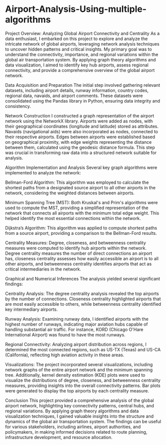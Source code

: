 # Airport-Analysis-Using-multiple-algorithms

Project Overview: Analyzing Global Airport Connectivity and Centrality
As a data enthusiast, I embarked on this project to explore and analyze the intricate network of global airports, leveraging network analysis techniques to uncover hidden patterns and critical insights. My primary goal was to understand the connectivity, importance, and regional variations within the global air transportation system. By applying graph theory algorithms and data visualization, I aimed to identify key hub airports, assess regional connectivity, and provide a comprehensive overview of the global airport network.

Data Acquisition and Preparation
The initial step involved gathering relevant datasets, including airport details, runway information, country codes, regional data, navaids, and airport comments. These datasets were consolidated using the Pandas library in Python, ensuring data integrity and consistency.

Network Construction
I constructed a graph representation of the airport network using the NetworkX library. Airports were added as nodes, with their geographical coordinates (longitude and latitude) stored as attributes. Navaids (navigational aids) were also incorporated as nodes, connected to their respective airports. Edges between airports were established based on geographical proximity, with edge weights representing the distance between them, calculated using the geodesic distance formula. This step was crucial in transforming raw data into a structured network suitable for analysis.

Algorithm Implementation and Analysis
Several key graph algorithms were implemented to analyze the network:

Bellman-Ford Algorithm: This algorithm was employed to calculate the shortest paths from a designated source airport to all other airports in the network, considering the weighted distances between airports.

Minimum Spanning Tree (MST): Both Kruskal's and Prim's algorithms were used to compute the MST, providing a simplified representation of the network that connects all airports with the minimum total edge weight. This helped identify the most essential connections within the network.

Dijkstra’s Algorithm: This algorithm was applied to compute shortest paths from a source airport, providing a comparison to the Bellman-Ford results.

Centrality Measures: Degree, closeness, and betweenness centrality measures were computed to identify hub airports within the network. Degree centrality measures the number of direct connections an airport has, closeness centrality assesses how easily accessible an airport is to all other airports, and betweenness centrality identifies airports that act as critical intermediaries in the network.

Graphical and Numerical Inferences
The analysis yielded several significant findings:

Centrality Analysis: The degree centrality analysis revealed the top airports by the number of connections. Closeness centrality highlighted airports that are most easily accessible to others, while betweenness centrality identified key intermediary airports.

Runway Analysis: Examining runway data, I identified airports with the highest number of runways, indicating major aviation hubs capable of handling substantial air traffic. For instance, KORD (Chicago O'Hare International Airport) was found to have the most runways.

Regional Connectivity: Analyzing airport distribution across regions, I determined the most connected regions, such as US-TX (Texas) and US-CA (California), reflecting high aviation activity in these areas.

Visualizations: The project incorporated several visualizations, including network graphs of the entire airport network and the minimum spanning tree. Additionally, kernel density estimation (KDE) plots were used to visualize the distributions of degree, closeness, and betweenness centrality measures, providing insights into the overall connectivity patterns. Bar plots were generated to display the top airports by each centrality measure.

Conclusion
This project provided a comprehensive analysis of the global airport network, highlighting key connectivity patterns, central hubs, and regional variations. By applying graph theory algorithms and data visualization techniques, I gained valuable insights into the structure and dynamics of the global air transportation system. The findings can be useful for various stakeholders, including airlines, airport authorities, and policymakers, in making informed decisions related to route planning, infrastructure development, and resource allocation.

